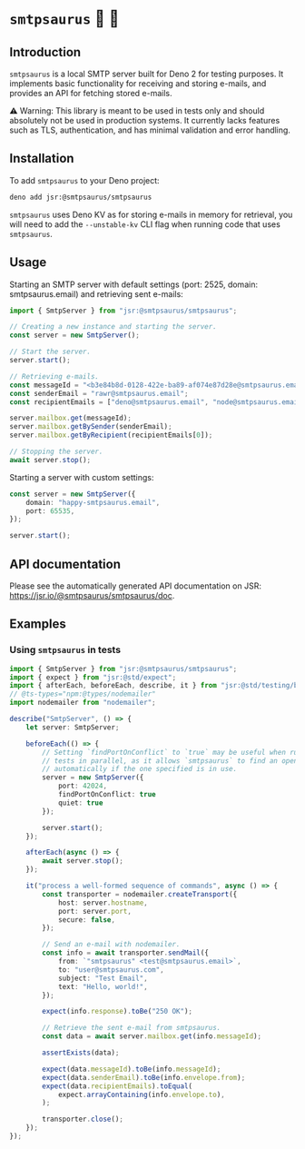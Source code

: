 # `smtpsaurus` 💌 🦕

## Introduction

`smtpsaurus` is a local SMTP server built for Deno 2 for testing purposes. It
implements basic functionality for receiving and storing e-mails, and provides
an API for fetching stored e-mails.

⚠️ Warning: This library is meant to be used in tests only and should absolutely
not be used in production systems. It currently lacks features such as TLS,
authentication, and has minimal validation and error handling.

## Installation

To add `smtpsaurus` to your Deno project:

```sh
deno add jsr:@smtpsaurus/smtpsaurus
```

`smtpsaurus` uses Deno KV as for storing e-mails in memory for retrieval, you
will need to add the `--unstable-kv` CLI flag when running code that uses
`smtpsaurus`.

## Usage

Starting an SMTP server with default settings (port: 2525, domain:
smtpsaurus.email) and retrieving sent e-mails:

```ts
import { SmtpServer } from "jsr:@smtpsaurus/smtpsaurus";

// Creating a new instance and starting the server.
const server = new SmtpServer();

// Start the server.
server.start();

// Retrieving e-mails.
const messageId = "<b3e84b8d-0128-422e-ba89-af074e87d28e@smtpsaurus.email>";
const senderEmail = "rawr@smtpsaurus.email";
const recipientEmails = ["deno@smtpsaurus.email", "node@smtpsaurus.email"];

server.mailbox.get(messageId);
server.mailbox.getBySender(senderEmail);
server.mailbox.getByRecipient(recipientEmails[0]);

// Stopping the server.
await server.stop();
```

Starting a server with custom settings:

```ts
const server = new SmtpServer({
	domain: "happy-smtpsaurus.email",
	port: 65535,
});

server.start();
```

## API documentation

Please see the automatically generated API documentation on JSR:
https://jsr.io/@smtpsaurus/smtpsaurus/doc.

## Examples

### Using `smtpsaurus` in tests

```ts
import { SmtpServer } from "jsr:@smtpsaurus/smtpsaurus";
import { expect } from "jsr:@std/expect";
import { afterEach, beforeEach, describe, it } from "jsr:@std/testing/bdd";
// @ts-types="npm:@types/nodemailer"
import nodemailer from "nodemailer";

describe("SmtpServer", () => {
	let server: SmtpServer;

	beforeEach(() => {
		// Setting `findPortOnConflict` to `true` may be useful when running
		// tests in parallel, as it allows `smtpsaurus` to find an open
		// automatically if the one specified is in use.
		server = new SmtpServer({
			port: 42024,
			findPortOnConflict: true
			quiet: true
		});

		server.start();
	});

	afterEach(async () => {
		await server.stop();
	});

	it("process a well-formed sequence of commands", async () => {
		const transporter = nodemailer.createTransport({
			host: server.hostname,
			port: server.port,
			secure: false,
		});

		// Send an e-mail with nodemailer.
		const info = await transporter.sendMail({
			from: `"smtpsaurus" <test@smtpsaurus.email>`,
			to: "user@smtpsaurus.com",
			subject: "Test Email",
			text: "Hello, world!",
		});

		expect(info.response).toBe("250 OK");

		// Retrieve the sent e-mail from smtpsaurus.
		const data = await server.mailbox.get(info.messageId);

		assertExists(data);

		expect(data.messageId).toBe(info.messageId);
		expect(data.senderEmail).toBe(info.envelope.from);
		expect(data.recipientEmails).toEqual(
			expect.arrayContaining(info.envelope.to),
		);

		transporter.close();
	});
});
```
